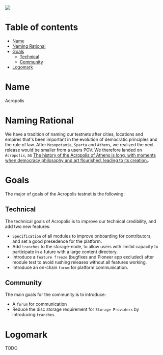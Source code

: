 <img src="acropolis-cover.svg"/>


# Table of contents

- [Name](#name)
- [Naming Rational](#naming-rational)
- [Goals](#goals)
    - [Technical](#technical)
    - [Community](#community)
- [Logomark](#logomark)

# Name
Acropolis

# Naming Rational
We have a tradition of naming our testnets after cities, locations and empires that's been important in the evolution of democratic principles and the rule of law. After `Mesopotamia`, `Sparta` and `Athens`, we realized the next release would be smaller from a users POV. We therefore landed on `Acropolis`, as [The history of the Acropolis of Athens is long, with moments when democracy philosophy and art flourished, leading to its creation.](http://www.acropolisofathens.gr/aoa/).

# Goals
The major of goals of the Acropolis testnet is the following:

## Technical
The technical goals of Acropolis is to improve our technical credibility, and add two new features:

- `Specification` of all modules to improve onboarding for contributors, and set a good presedence for the platform.
- Add `tranches` to the storage-node, to allow users with limitid capacity to participate in a future with a large content directory.
- Introduce a `feature freeze` (bugfixes and Pioneer app excluded) after module test to avoid rushing releases without all features working.
- Introduce an on-chain `forum` for platform communication.

## Community
The main goals for the community is to introduce:

- A `forum` for communication
- Reduce the disc storage requirement for `Storage Providers` by introducing `tranches`.

# Logomark
TODO
